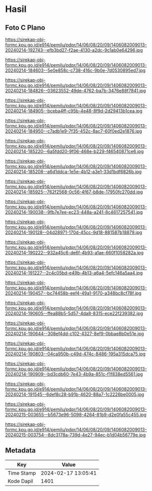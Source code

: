# Hasil

## Foto C Plano

https://sirekap-obj-formc.kpu.go.id/e914/pemilu/pdpr/14/06/08/20/09/1406082009013-20240214-192743--efb3bd27-f2ae-4130-a2dc-9c1ab0e64296.jpg

https://sirekap-obj-formc.kpu.go.id/e914/pemilu/pdpr/14/06/08/20/09/1406082009013-20240214-184603--5e0e858c-c738-416c-9b0e-7d0530895ed7.jpg

https://sirekap-obj-formc.kpu.go.id/e914/pemilu/pdpr/14/06/08/20/09/1406082009013-20240214-184826--03623552-49de-4762-ba7b-3476e88f7841.jpg

https://sirekap-obj-formc.kpu.go.id/e914/pemilu/pdpr/14/06/08/20/09/1406082009013-20240214-184905--bceba4ff-c95b-4e48-8f9d-2d29413b1cea.jpg

https://sirekap-obj-formc.kpu.go.id/e914/pemilu/pdpr/14/06/08/20/09/1406082009013-20240214-184950--c7adb1e9-7f35-452c-8ac7-60f0ed2e1876.jpg

https://sirekap-obj-formc.kpu.go.id/e914/pemilu/pdpr/14/06/08/20/09/1406082009013-20240214-185220--6a5fdd20-9f06-468e-b229-f46540871ce6.jpg

https://sirekap-obj-formc.kpu.go.id/e914/pemilu/pdpr/14/06/08/20/09/1406082009013-20240214-185208--a6d1ddca-1e5e-4b12-a3e1-33d1bdf6826b.jpg

https://sirekap-obj-formc.kpu.go.id/e914/pemilu/pdpr/14/06/08/20/09/1406082009013-20240214-185925--762f2568-0c56-4f67-b8de-17950fc270dd.jpg

https://sirekap-obj-formc.kpu.go.id/e914/pemilu/pdpr/14/06/08/20/09/1406082009013-20240214-190038--9fb7e7ee-ec23-448a-a241-8c4617257541.jpg

https://sirekap-obj-formc.kpu.go.id/e914/pemilu/pdpr/14/06/08/20/09/1406082009013-20240214-190128--04d28971-170d-45cc-9d18-881587b18879.jpg

https://sirekap-obj-formc.kpu.go.id/e914/pemilu/pdpr/14/06/08/20/09/1406082009013-20240214-190222--932a45c6-de6f-4b93-a1ae-660f1058282a.jpg

https://sirekap-obj-formc.kpu.go.id/e914/pemilu/pdpr/14/06/08/20/09/1406082009013-20240214-191227--2c4c05bd-e49b-4b13-a6a4-5efc146a5aa4.jpg

https://sirekap-obj-formc.kpu.go.id/e914/pemilu/pdpr/14/06/08/20/09/1406082009013-20240214-190457--bc74458b-eef4-49a1-9170-a348bc8cf78f.jpg

https://sirekap-obj-formc.kpu.go.id/e914/pemilu/pdpr/14/06/08/20/09/1406082009013-20240214-190605--ffea88b5-5d57-4da8-8315-ece22f239382.jpg

https://sirekap-obj-formc.kpu.go.id/e914/pemilu/pdpr/14/06/08/20/09/1406082009013-20240214-190644--308ef4dd-c102-4327-8ef9-0bbae8b0e51e.jpg

https://sirekap-obj-formc.kpu.go.id/e914/pemilu/pdpr/14/06/08/20/09/1406082009013-20240214-190803--04ca950b-c49d-474c-8486-195a315dca75.jpg

https://sirekap-obj-formc.kpu.go.id/e914/pemilu/pdpr/14/06/08/20/09/1406082009013-20240214-190909--bd3cdb60-7e43-4b9a-851c-f1f838ed5561.jpg

https://sirekap-obj-formc.kpu.go.id/e914/pemilu/pdpr/14/06/08/20/09/1406082009013-20240214-191545--6def8c28-b91b-4620-88a7-1c2226be0005.jpg

https://sirekap-obj-formc.kpu.go.id/e914/pemilu/pdpr/14/06/08/20/09/1406082009013-20240215-003655--b5673e96-5098-4264-81b9-d2e0fa55c455.jpg

https://sirekap-obj-formc.kpu.go.id/e914/pemilu/pdpr/14/06/08/20/09/1406082009013-20240215-003754--8dc3178a-739d-4e27-94ec-b1d04b56779e.jpg


## Metadata

| Key        | Value               |
| ---------- | ------------------- |
| Time Stamp | 2024-02-17 13:05:41 |
| Kode Dapil | 1401                |



